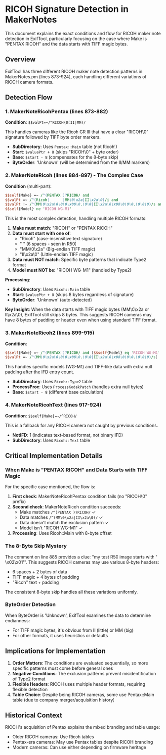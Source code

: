 # RICOH Signature Detection in MakerNotes

This document explains the exact conditions and flow for RICOH maker note detection in ExifTool, particularly focusing on the case where Make is "PENTAX RICOH" and the data starts with TIFF magic bytes.

## Overview

ExifTool has three different RICOH maker note detection patterns in MakerNotes.pm (lines 873-924), each handling different variations of RICOH camera formats.

## Detection Flow

### 1. MakerNoteRicohPentax (lines 873-882)

**Condition**: `$$valPt=~/^RICOH\0(II|MM)/`

This handles cameras like the Ricoh GR III that have a clear "RICOH\0" signature followed by TIFF byte order markers.

- **SubDirectory**: Uses `Pentax::Main` table (not Ricoh!)
- **Start**: `$valuePtr + 8` (skips "RICOH\0" + byte order)
- **Base**: `$start - 8` (compensates for the 8-byte skip)
- **ByteOrder**: 'Unknown' (will be determined from the II/MM markers)

### 2. MakerNoteRicoh (lines 884-897) - The Complex Case

**Condition** (multi-part):
```perl
$$self{Make} =~ /^(PENTAX )?RICOH/ and
$$valPt =~ /^(Ricoh|      |MM\0\x2a|II\x2a\0)/i and
$$valPt !~ /^(MM\0\x2a\0\0\0\x08\0.\0\0|II\x2a\0\x08\0\0\0.\0\0\0)/s and
$$self{Model} ne 'RICOH WG-M1'
```

This is the most complex detection, handling multiple RICOH formats:

1. **Make must match**: "RICOH" or "PENTAX RICOH"
2. **Data must start with one of**:
   - "Ricoh" (case-insensitive text signature)
   - "      " (6 spaces - seen in R50)
   - "MM\0\x2a" (Big-endian TIFF magic)
   - "II\x2a\0" (Little-endian TIFF magic)
3. **Data must NOT match**: Specific byte patterns that indicate Type2 format
4. **Model must NOT be**: "RICOH WG-M1" (handled by Type2)

**Processing**:
- **SubDirectory**: Uses `Ricoh::Main` table
- **Start**: `$valuePtr + 8` (skips 8 bytes regardless of signature)
- **ByteOrder**: 'Unknown' (auto-detected)

**Key Insight**: When the data starts with TIFF magic bytes (MM\0\x2a or II\x2a\0), ExifTool still skips 8 bytes. This suggests RICOH cameras may have 8 bytes of padding or header even when using standard TIFF format.

### 3. MakerNoteRicoh2 (lines 899-915)

**Condition**:
```perl
$$self{Make} =~ /^(PENTAX )?RICOH/ and ($$self{Model} eq 'RICOH WG-M1' or
$$valPt =~ /^(MM\0\x2a\0\0\0\x08\0.\0\0|II\x2a\0\x08\0\0\0.\0\0\0)/s)
```

This handles specific models (WG-M1) and TIFF-like data with extra null padding after the IFD entry count.

- **SubDirectory**: Uses `Ricoh::Type2` table
- **ProcessProc**: Uses `ProcessKodakPatch` (handles extra null bytes)
- **Base**: `$start - 8` (different base calculation)

### 4. MakerNoteRicohText (lines 917-924)

**Condition**: `$$self{Make}=~/^RICOH/`

This is a fallback for any RICOH camera not caught by previous conditions.

- **NotIFD**: 1 (indicates text-based format, not binary IFD)
- **SubDirectory**: Uses `Ricoh::Text` table

## Critical Implementation Details

### When Make is "PENTAX RICOH" and Data Starts with TIFF Magic

For the specific case mentioned, the flow is:

1. **First check**: MakerNoteRicohPentax condition fails (no "RICOH\0" prefix)
2. **Second check**: MakerNoteRicoh condition succeeds:
   - Make matches `/^(PENTAX )?RICOH/` ✓
   - Data matches `/^(MM\0\x2a|II\x2a\0)/` ✓
   - Data doesn't match the exclusion pattern ✓
   - Model isn't "RICOH WG-M1" ✓
3. **Processing**: Uses Ricoh::Main with 8-byte offset

### The 8-Byte Skip Mystery

The comment on line 885 provides a clue: "my test R50 image starts with '      \x02\x01'". This suggests RICOH cameras may use various 8-byte headers:
- 6 spaces + 2 bytes of data
- TIFF magic + 4 bytes of padding
- "Ricoh" text + padding

The consistent 8-byte skip handles all these variations uniformly.

### ByteOrder Detection

When ByteOrder is 'Unknown', ExifTool examines the data to determine endianness:
- For TIFF magic bytes, it's obvious from II (little) or MM (big)
- For other formats, it uses heuristics or defaults

## Implications for Implementation

1. **Order Matters**: The conditions are evaluated sequentially, so more specific patterns must come before general ones
2. **Negative Conditions**: The exclusion patterns prevent misidentification of Type2 format
3. **Flexible Headers**: RICOH uses multiple header formats, requiring flexible detection
4. **Table Choice**: Despite being RICOH cameras, some use Pentax::Main table (due to company merger/acquisition history)

## Historical Context

RICOH's acquisition of Pentax explains the mixed branding and table usage:
- Older RICOH cameras: Use Ricoh tables
- Pentax-era cameras: May use Pentax tables despite RICOH branding
- Modern cameras: Can use either depending on firmware heritage